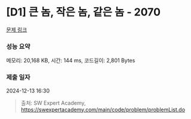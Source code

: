# [D1] 큰 놈, 작은 놈, 같은 놈 - 2070 

[문제 링크](https://swexpertacademy.com/main/code/problem/problemDetail.do?contestProbId=AV5QQ6qqA40DFAUq) 

### 성능 요약

메모리: 20,168 KB, 시간: 144 ms, 코드길이: 2,801 Bytes

### 제출 일자

2024-12-13 16:30



> 출처: SW Expert Academy, https://swexpertacademy.com/main/code/problem/problemList.do